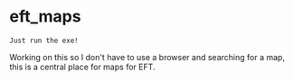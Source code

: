 # eft_maps
	Just run the exe!
Working on this so I don't have to use a browser and searching for a map, this is a central place for maps for EFT.
